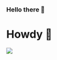 ### Hello there 👋

# Howdy 🤠

<a href="https://github.com/ajb3932"><img src="contributions.svg"></a>

<img width="0" src="https://visitor-badge.glitch.me/badge?page_id=ajb3932.ajb3932" />

<!--
**ajb3932/ajb3932** is a ✨ _special_ ✨ repository because its `README.md` (this file) appears on your GitHub profile.

Here are some ideas to get you started:

- 🔭 I’m currently working on ...
- 🌱 I’m currently learning ...
- 👯 I’m looking to collaborate on ...
- 🤔 I’m looking for help with ...
- 💬 Ask me about ...
- 📫 How to reach me: ...
- 😄 Pronouns: ...
- ⚡ Fun fact: ...
-->
